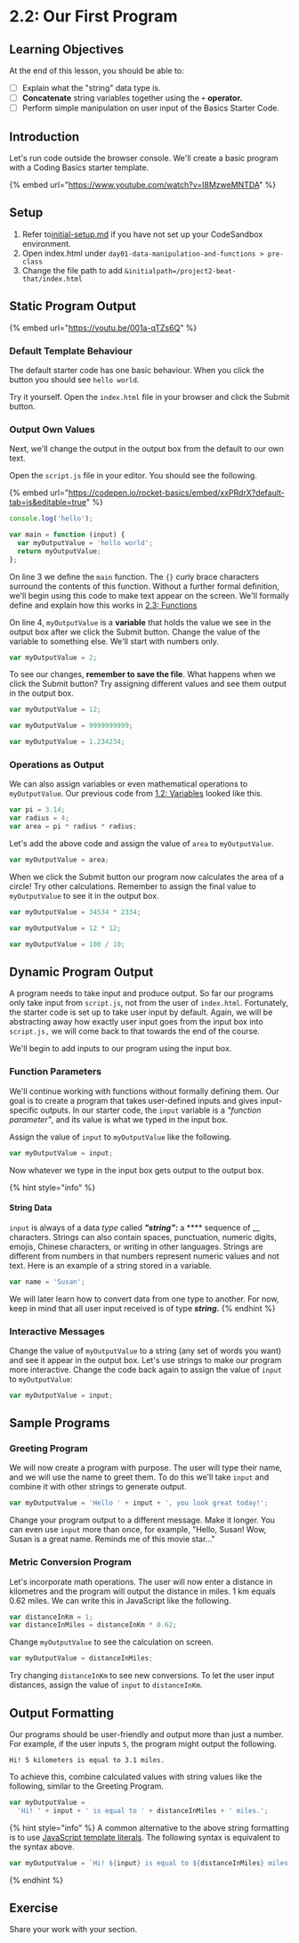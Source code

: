 # 2.2: Our First Program

## Learning Objectives

At the end of this lesson, you should be able to:

* [ ] Explain what the "string" data type is.
* [ ] **Concatenate** string variables together using the `+` **operator.**
* [ ] Perform simple manipulation on user input of the Basics Starter Code.

## Introduction

Let's run code outside the browser console. We'll create a basic program with a Coding Basics starter template.

{% embed url="https://www.youtube.com/watch?v=I8MzweMNTDA" %}

## Setup

1. Refer to[initial-setup.md](../../course-logistics/learning-environment/initial-setup.md "mention") if you have not set up your CodeSandbox environment.
2. Open index.html under `day01-data-manipulation-and-functions > pre-class`
3. Change the file path to add `&initialpath=/project2-beat-that/index.html`

## **Static Program Output**

{% embed url="https://youtu.be/001a-qTZs6Q" %}

### **Default Template Behaviour**

The default starter code has one basic behaviour. When you click the button you should see `hello world`.

Try it yourself. Open the `index.html` file in your browser and click the Submit button.

### **Output Own Values**

Next, we'll change the output in the output box from the default to our own text.

Open the `script.js` file in your editor. You should see the following.

{% embed url="https://codepen.io/rocket-basics/embed/xxPRdrX?default-tab=js&editable=true" %}

```javascript
console.log('hello');

var main = function (input) {
  var myOutputValue = 'hello world';
  return myOutputValue;
};
```

On line 3 we define the `main` function. The `{}` curly brace characters surround the contents of this function. Without a further formal definition, we'll begin using this code to make text appear on the screen. We'll formally define and explain how this works in [2.3: Functions](2.3-functions/2.3.1-functions.md)

On line 4, `myOutputValue` is a **variable** that holds the value we see in the output box after we click the Submit button. Change the value of the variable to something else. We'll start with numbers only.

```javascript
var myOutputValue = 2;
```

To see our changes, **remember to save the file**. What happens when we click the Submit button? Try assigning different values and see them output in the output box.

```javascript
var myOutputValue = 12;
```

```javascript
var myOutputValue = 9999999999;
```

```javascript
var myOutputValue = 1.234234;
```

### **Operations as Output**

We can also assign variables or even mathematical operations to `myOutputValue`. Our previous code from [1.2: Variables](../1-data-types-structures-and-manipulations/1.2-variables.md) looked like this.

```javascript
var pi = 3.14;
var radius = 4;
var area = pi * radius * radius;
```

Let's add the above code and assign the value of `area` to `myOutputValue`.

```javascript
var myOutputValue = area;
```

When we click the Submit button our program now calculates the area of a circle! Try other calculations. Remember to assign the final value to `myOutputValue` to see it in the output box.

```javascript
var myOutputValue = 34534 * 2334;
```

```javascript
var myOutputValue = 12 * 12;
```

```javascript
var myOutputValue = 100 / 10;
```

## Dynamic Program Output

A program needs to take input and produce output. So far our programs only take input from `script.js`, not from the user of `index.html`. Fortunately, the starter code is set up to take user input by default. Again, we will be abstracting away how exactly user input goes from the input box into `script.js,` we will come back to that towards the end of the course.

We'll begin to add inputs to our program using the input box.

### Function Parameters

We'll continue working with functions without formally defining them. Our goal is to create a program that takes user-defined inputs and gives input-specific outputs. In our starter code, the `input` variable is a _"function parameter"_, and its value is what we typed in the input box.

Assign the value of `input` to `myOutputValue` like the following.

```javascript
var myOutputValue = input;
```

Now whatever we type in the input box gets output to the output box.

{% hint style="info" %}
#### String Data

`input` is always of a data _type_ called _**"string"**_**:** a **** sequence of __ characters. Strings can also contain spaces, punctuation, numeric digits, emojis, Chinese characters, or writing in other languages. Strings are different from numbers in that numbers represent numeric values and not text. Here is an example of a string stored in a variable.

```javascript
var name = 'Susan';
```

We will later learn how to convert data from one type to another. For now, keep in mind that all user input received is of type _**string.**_
{% endhint %}

### Interactive Messages

Change the value of `myOutputValue` to a string (any set of words you want) and see it appear in the output box. Let's use strings to make our program more interactive. Change the code back again to assign the value of `input` to `myOutputValue`:

```javascript
var myOutputValue = input;
```

## Sample Programs

### Greeting Program

We will now create a program with purpose. The user will type their name, and we will use the name to greet them. To do this we'll take `input` and combine it with other strings to generate output.

```javascript
var myOutputValue = 'Hello ' + input + ', you look great today!';
```

Change your program output to a different message. Make it longer. You can even use `input` more than once, for example, "Hello, Susan! Wow, Susan is a great name. Reminds me of this movie star..."

### Metric Conversion Program

Let's incorporate math operations. The user will now enter a distance in kilometres and the program will output the distance in miles. 1 km equals 0.62 miles. We can write this in JavaScript like the following.

```javascript
var distanceInKm = 1;
var distanceInMiles = distanceInKm * 0.62;
```

Change `myOutputValue` to see the calculation on screen.

```javascript
var myOutputValue = distanceInMiles;
```

Try changing `distanceInKm` to see new conversions. To let the user input distances, assign the value of `input` to `distanceInKm`.

## Output Formatting

Our programs should be user-friendly and output more than just a number. For example, if the user inputs `5`, the program might output the following.

```
Hi! 5 kilometers is equal to 3.1 miles.
```

To achieve this, combine calculated values with string values like the following, similar to the Greeting Program.

```javascript
var myOutputValue =
  'Hi! ' + input + ' is equal to ' + distanceInMiles + ' miles.';
```

{% hint style="info" %}
A common alternative to the above string formatting is to use [JavaScript template literals](https://developer.mozilla.org/en-US/docs/Web/JavaScript/Reference/Template\_literals). The following syntax is equivalent to the syntax above.

```javascript
var myOutputValue = `Hi! ${input} is equal to ${distanceInMiles} miles.`;
```
{% endhint %}

## Exercise

Share your work with your section.
